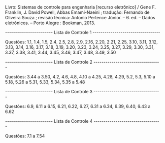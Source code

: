 Livro: Sistemas de controle para engenharia [recurso eletrônico] / Gene F. Franklin, J. David Powell, Abbas Emami-Naeini ; tradução: Fernando de Oliveira Souza ; revisão técnica: Antonio Pertence Júnior. – 6. ed. – Dados eletrônicos. – Porto Alegre : Bookman, 2013.

------------------------ Lista de Controle 1 ----------------------------------

Questões: 1.1, 1.4, 1.5, 2.4, 2.5, 2.8, 2.9, 2.16, 2.20, 2.21, 2.25, 3.10, 3.11, 3.12, 3.13, 3.14, 3.16, 3.17, 3.18, 3.19, 3.20, 3.23, 3.24, 3.25, 3.27, 3.29, 3.30, 3.31, 3.37, 3.38, 3.41, 3.44, 3.45, 3.46, 3.47, 3.48, 3.49, 3.50


------------------------ Lista de Controle 2 ----------------------------------

Questões: 3.44 a 3.50, 4.2, 4.6, 4.8, 4.10 a 4.25, 4.28, 4.29, 5.2, 5.3, 5.10 a 5.18, 5.26 a 5.31, 5.33, 5.34, 5.35 a 5.48

------------------------ Lista de Controle 3 ----------------------------------

Questões: 6.9, 6.11 a 6.15, 6.21, 6.22, 6.27, 6.31 a 6.34, 6.39, 6.40, 6.43 a 6.62

------------------------ Lista de Controle 4 ----------------------------------

Questões: 7.1 a 7.54
